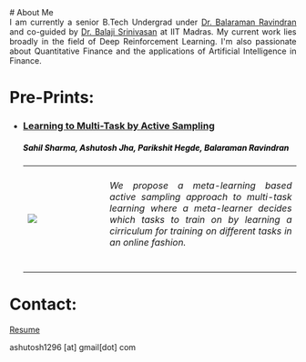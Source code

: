 <head>
<title> Ashutosh Kumar Jha </title>

</head>
# About Me
<div style = "text-align: justify"> I am currently a senior B.Tech Undergrad under <a href="http://www.cse.iitm.ac.in/~ravi/">Dr. Balaraman Ravindran</a> and co-guided by <a href="https://mech.iitm.ac.in/meiitm/personnal/dr-balaji-srinivasan/">Dr. Balaji Srinivasan</a> at IIT Madras. My current work lies broadly in the field of Deep Reinforcement Learning. I'm also passionate about Quantitative Finance and the applications of Artificial Intelligence in Finance.  
</div>

# Pre-Prints:

<ul>
<li> <a href="https://arxiv.org/abs/1702.06053"><h3>Learning to Multi-Task by Active Sampling</h3></a>
   <font color="black"><h5> Sahil Sharma, Ashutosh Jha, Parikshit Hegde, Balaraman Ravindran </h5></font>
<table width="100%" align="center" border="0" cellspacing="0">
    <tr>
      <td width="30%">
      <img src='/images/query.png'>         
      </td>
      <td valign="top" width="70%"> 
        <div style = "text-align: justify"> <h6> We propose a meta-learning based active sampling approach to multi-task learning where a meta-learner decides which tasks to train on by learning a cirriculum for training on different tasks in an online fashion.</h6></div>
</td></tr>
   </table>
   </li></ul>
   
# Contact:

[Resume](pdfs/Ashutosh_Kumar_Jha.pdf)

ashutosh1296 [at] gmail[dot] com
